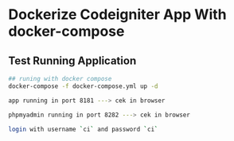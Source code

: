 # Dockerize Codeigniter App With docker-compose

## Test Running Application

```sh
## runing with docker compose
docker-compose -f docker-compose.yml up -d
```
```sh
app running in port 8181 ---> cek in browser
```
```sh
phpmyadmin running in port 8282 ---> cek in browser
```
```sh
login with username `ci` and password `ci`
```
